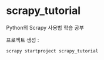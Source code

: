 # scrapy_tutorial

Python의 Scrapy 사용법 학습 공부

프로젝트 생성 :

```
scrapy startproject scrapy_tutorial
```

